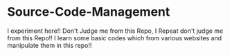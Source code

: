 # Source-Code-Management
I experiment here!! Don't Judge me from this Repo, I Repeat don't judge me from this Repo!!
I learn some basic codes which from various websites and manipulate them in this repo!!
